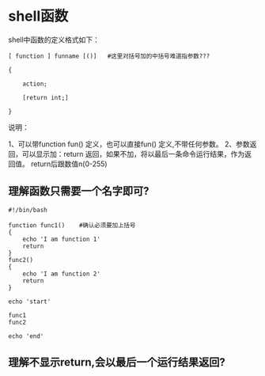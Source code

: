# shell函数

shell中函数的定义格式如下：
```
[ function ] funname [()]	#这里对括号加的中括号难道指参数???

{

    action;

    [return int;]

}
```

说明：

1、可以带function fun() 定义，也可以直接fun() 定义,不带任何参数。
2、参数返回，可以显示加：return 返回，如果不加，将以最后一条命令运行结果，作为返回值。 return后跟数值n(0-255)


## 理解函数只需要一个名字即可?
```
#!/bin/bash

function func1()	#确认必须要加上括号
{
    echo 'I am function 1'
    return
}
func2()
{
    echo 'I am function 2'
    return
}

echo 'start'

func1
func2

echo 'end'
```

## 理解不显示return,会以最后一个运行结果返回?








